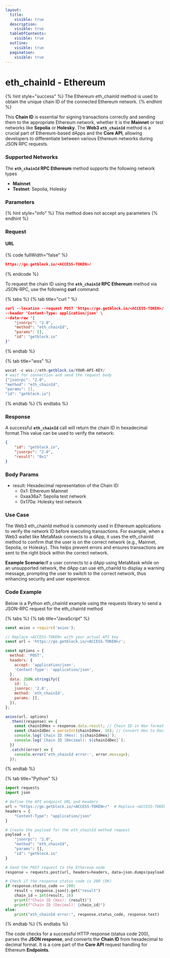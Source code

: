 ```yaml
---
layout:
  title:
    visible: true
  description:
    visible: true
  tableOfContents:
    visible: true
  outline:
    visible: true
  pagination:
    visible: true
---
```


# eth\_chainId - Ethereum

{% hint style="success" %}
The Ethereum eth\_chainId method is used to obtain the unique chain ID of the connected Ethereum network.
{% endhint %}

This **Chain ID** is essential for signing transactions correctly and sending them to the appropriate Ethereum network, whether it is the **Mainnet** or test networks like **Sepolia** or **Holesky**. The **Web3 `eth_chainId`** method is a crucial part of Ethereum-based dApps and the **Core API**, allowing developers to differentiate between various Ethereum networks during JSON RPC requests.

### Supported Networks

The **`eth_chainId` RPC Ethereum** method supports the following network types

* **Mainnet**&#x20;
* **Testnet**: Sepolia, Holesky

### Parameters

{% hint style="info" %}
This method does not accept any parameters
{% endhint %}

### Request&#x20;

#### URL

{% code fullWidth="false" %}
```json
https://go.getblock.io/<ACCESS-TOKEN>/
```
{% endcode %}

To request the chain ID using the **`eth_chainId` RPC Ethereum** method via JSON-RPC, use the following **curl** command:

{% tabs %}
{% tab title="curl " %}
```json
curl --location --request POST 'https://go.getblock.io/<ACCESS-TOKEN>/' \
--header 'Content-Type: application/json' \
--data-raw '{
    "jsonrpc": "2.0",
    "method": "eth_chainId",
    "params": [],
    "id": "getblock.io"
}'
```
{% endtab %}

{% tab title="wss" %}
```powershell
wscat -c wss://eth.getblock.io/YOUR-API-KEY/ 
# wait for connection and send the request body 
{"jsonrpc": "2.0",
"method": "eth_chainId",
"params": [],
"id": "getblock.io"}
```
{% endtab %}
{% endtabs %}

### Response

A successful **`eth_chainId`** call will return the chain ID in hexadecimal format.This value can be used to verify the network:

```json
{
    "id": "getblock.io",
    "jsonrpc": "2.0",
    "result": "0x1"
}

```

### Body Params

* result: Hexadecimal representation of the Chain ID:
  * 0x1: Ethereum Mainnet
  * 0xaa36a7: Sepolia test network
  * 0x170a: Holesky test network

### Use Case

The Web3 eth\_chainId method is commonly used in Ethereum applications to verify the network ID before executing transactions. For example, when a Web3 wallet like MetaMask connects to a dApp, it uses the eth\_chainId method to confirm that the user is on the correct network (e.g., Mainnet, Sepolia, or Holesky). This helps prevent errors and ensures transactions are sent to the right block within the correct network.

**Example Scenario:**&#x49;f a user connects to a dApp using MetaMask while on an unsupported network, the dApp can use eth\_chainId to display a warning message, prompting the user to switch to the correct network, thus enhancing security and user experience.

### Code Example

Below is a Python eth\_chainId example using the requests library to send a JSON-RPC request for the eth\_chainId method

{% tabs %}
{% tab title="JavaScript" %}
```javascript
const axios = require('axios');

// Replace <ACCESS-TOKEN> with your actual API key
const url = 'https://go.getblock.io/<ACCESS-TOKEN>/';

const options = {
  method: 'POST',
  headers: {
    accept: 'application/json',
    'Content-Type': 'application/json',
  },
  data: JSON.stringify({
    id: 1,
    jsonrpc: '2.0',
    method: 'eth_chainId',
    params: [],
  }),
};

axios(url, options)
  .then((response) => {
    const chainIdHex = response.data.result; // Chain ID in Hex format
    const chainIdDec = parseInt(chainIdHex, 16); // Convert Hex to Decimal
    console.log(`Chain ID (Hex): ${chainIdHex}`);
    console.log(`Chain ID (Decimal): ${chainIdDec}`);
  })
  .catch((error) => {
    console.error('eth_chainId error:', error.message);
  });

```
{% endtab %}

{% tab title="Python" %}
```python
import requests
import json

# Define the API endpoint URL and headers
url = "https://go.getblock.io/<ACCESS-TOKEN>/"  # Replace <ACCESS-TOKEN> with your actual API token
headers = {
    "Content-Type": "application/json"
}

# Create the payload for the eth_chainId method request
payload = {
    "jsonrpc": "2.0",
    "method": "eth_chainId",
    "params": [],
    "id": "getblock.io"
}

# Send the POST request to the Ethereum node
response = requests.post(url, headers=headers, data=json.dumps(payload))

# Check if the response status code is 200 (OK)
if response.status_code == 200:
    result = response.json().get("result")
    chain_id = int(result, 16)
    print(f"Chain ID (Hex): {result}")
    print(f"Chain ID (Decimal): {chain_id}")
else:
    print("eth_chainId error:", response.status_code, response.text)

```
{% endtab %}
{% endtabs %}

The code checks for a successful HTTP response (status code 200), parses the **JSON response**, and converts the **Chain ID** from hexadecimal to decimal format. It is a core part of the **Core API** request handling for Ethereum **Endpoints**.
